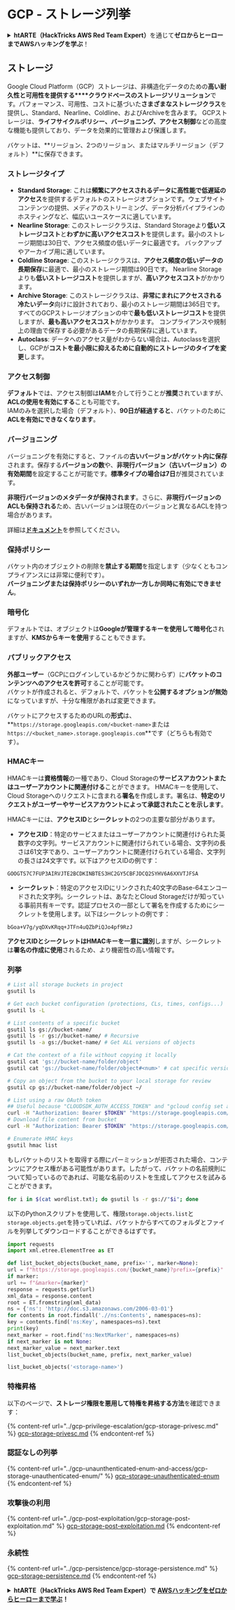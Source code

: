 # GCP - ストレージ列挙

<details>

<summary><strong>htARTE（HackTricks AWS Red Team Expert）</strong>を通じて<strong>ゼロからヒーローまでAWSハッキングを学ぶ</strong>！</summary>

HackTricksをサポートする他の方法：

- **HackTricksで企業を宣伝**したい場合や**HackTricksをPDFでダウンロード**したい場合は、[**SUBSCRIPTION PLANS**](https://github.com/sponsors/carlospolop)をチェックしてください！
- [**公式PEASS＆HackTricksスワッグ**](https://peass.creator-spring.com)を入手する
- [**The PEASS Family**](https://opensea.io/collection/the-peass-family)を発見し、独占的な[**NFTs**](https://opensea.io/collection/the-peass-family)のコレクションを見つける
- **💬 [Discordグループ](https://discord.gg/hRep4RUj7f)**に参加するか、[Telegramグループ](https://t.me/peass)に参加するか、**Twitter**で私をフォローする🐦 [**@carlospolopm**](https://twitter.com/carlospolopm)**。**
- **ハッキングトリックを共有するには、[HackTricks](https://github.com/carlospolop/hacktricks)と[HackTricks Cloud](https://github.com/carlospolop/hacktricks-cloud)のGitHubリポジトリにPRを提出してください。**

</details>

## ストレージ

Google Cloud Platform（GCP）ストレージは、非構造化データのための**高い耐久性と可用性を提供する****クラウドベースのストレージソリューション**です。パフォーマンス、可用性、コストに基づいた**さまざまなストレージクラス**を提供し、Standard、Nearline、Coldline、およびArchiveを含みます。 GCPストレージは、**ライフサイクルポリシー、バージョニング、アクセス制御**などの高度な機能も提供しており、データを効果的に管理および保護します。

バケットは、**リージョン、2つのリージョン、またはマルチリージョン（デフォルト）**に保存できます。

### ストレージタイプ

- **Standard Storage**: これは**頻繁にアクセスされるデータに高性能で低遅延のアクセス**を提供するデフォルトのストレージオプションです。ウェブサイトコンテンツの提供、メディアのストリーミング、データ分析パイプラインのホスティングなど、幅広いユースケースに適しています。
- **Nearline Storage**: このストレージクラスは、Standard Storageより**低いストレージコスト**と**わずかに高いアクセスコスト**を提供します。最小のストレージ期間は30日で、アクセス頻度の低いデータに最適です。 バックアップやアーカイブ用に適しています。
- **Coldline Storage**: このストレージクラスは、**アクセス頻度の低いデータの長期保存**に最適で、最小のストレージ期間は90日です。 Nearline Storageよりも**低いストレージコスト**を提供しますが、**高いアクセスコスト**がかかります。
- **Archive Storage**: このストレージクラスは、**非常にまれにアクセスされる冷たいデータ**向けに設計されており、最小のストレージ期間は365日です。 すべてのGCPストレージオプションの中で**最も低いストレージコスト**を提供しますが、**最も高いアクセスコスト**がかかります。 コンプライアンスや規制上の理由で保存する必要があるデータの長期保存に適しています。
- **Autoclass**: データへのアクセス量がわからない場合は、Autoclassを選択し、GCPが**コストを最小限に抑えるために自動的にストレージのタイプを変更**します。

### アクセス制御

**デフォルト**では、アクセス制御は**IAM**を介して行うことが**推奨**されていますが、**ACLの使用を有効にする**ことも可能です。\
IAMのみを選択した場合（デフォルト）、**90日が経過すると**、バケットのために**ACLを有効にできなくなります**。

### バージョニング

バージョニングを有効にすると、ファイルの**古いバージョンがバケット内に保存**されます。保存する**バージョンの数**や、**非現行バージョン（古いバージョン）の有効期間**を設定することが可能です。**標準タイプの場合は7日**が推奨されています。

**非現行バージョンのメタデータが保持されます**。さらに、**非現行バージョンのACLも保持される**ため、古いバージョンは現在のバージョンと異なるACLを持つ場合があります。

詳細は[**ドキュメント**](https://cloud.google.com/storage/docs/object-versioning)を参照してください。

### 保持ポリシー

バケット内のオブジェクトの削除を**禁止する期間**を指定します（少なくともコンプライアンスには非常に便利です）。\
**バージョニングまたは保持ポリシーのいずれか一方しか同時に有効にできません**。

### 暗号化

デフォルトでは、オブジェクトは**Googleが管理するキーを使用して暗号化**されますが、**KMSからキーを使用**することもできます。

### パブリックアクセス

**外部ユーザー**（GCPにログインしているかどうかに関わらず）に**バケットのコンテンツへのアクセスを許可**することが可能です。\
バケットが作成されると、デフォルトで、バケットを**公開するオプションが無効**になっていますが、十分な権限があれば変更できます。

バケットにアクセスするためのURLの**形式**は、**`https://storage.googleapis.com/<bucket-name>`または`https://<bucket_name>.storage.googleapis.com`**です（どちらも有効です）。

### HMACキー

HMACキーは**資格情報**の一種であり、Cloud Storageの**サービスアカウントまたはユーザーアカウントに関連付ける**ことができます。 HMACキーを使用して、Cloud Storageへのリクエストに含まれる**署名**を作成します。署名は、**特定のリクエストがユーザーやサービスアカウントによって承認されたことを示します**。

HMACキーには、**アクセスID**と**シークレット**の2つの主要な部分があります。

- **アクセスID**：特定のサービスまたはユーザーアカウントに関連付けられた英数字の文字列。サービスアカウントに関連付けられている場合、文字列の長さは61文字であり、ユーザーアカウントに関連付けられている場合、文字列の長さは24文字です。以下はアクセスIDの例です：

`GOOGTS7C7FUP3AIRVJTE2BCDKINBTES3HC2GY5CBFJDCQ2SYHV6A6XXVTJFSA`

- **シークレット**：特定のアクセスIDにリンクされた40文字のBase-64エンコードされた文字列。シークレットは、あなたとCloud Storageだけが知っている事前共有キーです。認証プロセスの一部として署名を作成するためにシークレットを使用します。以下はシークレットの例です：

`bGoa+V7g/yqDXvKRqq+JTFn4uQZbPiQJo4pf9RzJ`

**アクセスIDとシークレットはHMACキーを一意に識別**しますが、シークレットは**署名の作成に使用**されるため、より機密性の高い情報です。

### 列挙
```bash
# List all storage buckets in project
gsutil ls

# Get each bucket configuration (protections, CLs, times, configs...)
gsutil ls -L

# List contents of a specific bucket
gsutil ls gs://bucket-name/
gsutil ls -r gs://bucket-name/ # Recursive
gsutil ls -a gs://bucket-name/ # Get ALL versions of objects

# Cat the context of a file without copying it locally
gsutil cat 'gs://bucket-name/folder/object'
gsutil cat 'gs://bucket-name/folder/object#<num>' # cat specific version

# Copy an object from the bucket to your local storage for review
gsutil cp gs://bucket-name/folder/object ~/

# List using a raw OAuth token
## Useful because "CLOUDSDK_AUTH_ACCESS_TOKEN" and "gcloud config set auth/access_token_file" doesn't work with gsutil
curl -H "Authorization: Bearer $TOKEN" "https://storage.googleapis.com/storage/v1/b/<storage-name>/o"
# Download file content from bucket
curl -H "Authorization: Bearer $TOKEN" "https://storage.googleapis.com/storage/v1/b/supportstorage-58249/o/flag.txt?alt=media" --output -

# Enumerate HMAC keys
gsutil hmac list
```
もしバケットのリストを取得する際にパーミッションが拒否された場合、コンテンツにアクセス権がある可能性があります。したがって、バケットの名前規則について知っているのであれば、可能な名前のリストを生成してアクセスを試みることができます。
```bash
for i in $(cat wordlist.txt); do gsutil ls -r gs://"$i"; done
```
以下のPythonスクリプトを使用して、権限`storage.objects.list`と`storage.objects.get`を持っていれば、バケットからすべてのフォルダとファイルを列挙してダウンロードすることができるはずです。
```python
import requests
import xml.etree.ElementTree as ET

def list_bucket_objects(bucket_name, prefix='', marker=None):
url = f"https://storage.googleapis.com/{bucket_name}?prefix={prefix}"
if marker:
url += f"&marker={marker}"
response = requests.get(url)
xml_data = response.content
root = ET.fromstring(xml_data)
ns = {'ns': 'http://doc.s3.amazonaws.com/2006-03-01'}
for contents in root.findall('.//ns:Contents', namespaces=ns):
key = contents.find('ns:Key', namespaces=ns).text
print(key)
next_marker = root.find('ns:NextMarker', namespaces=ns)
if next_marker is not None:
next_marker_value = next_marker.text
list_bucket_objects(bucket_name, prefix, next_marker_value)

list_bucket_objects('<storage-name>')
```
### 特権昇格

以下のページで、**ストレージ権限を悪用して特権を昇格する方法**を確認できます：

{% content-ref url="../gcp-privilege-escalation/gcp-storage-privesc.md" %}
[gcp-storage-privesc.md](../gcp-privilege-escalation/gcp-storage-privesc.md)
{% endcontent-ref %}

### 認証なしの列挙

{% content-ref url="../gcp-unaunthenticated-enum-and-access/gcp-storage-unauthenticated-enum/" %}
[gcp-storage-unauthenticated-enum](../gcp-unaunthenticated-enum-and-access/gcp-storage-unauthenticated-enum/)
{% endcontent-ref %}

### 攻撃後の利用

{% content-ref url="../gcp-post-exploitation/gcp-storage-post-exploitation.md" %}
[gcp-storage-post-exploitation.md](../gcp-post-exploitation/gcp-storage-post-exploitation.md)
{% endcontent-ref %}

### 永続性

{% content-ref url="../gcp-persistence/gcp-storage-persistence.md" %}
[gcp-storage-persistence.md](../gcp-persistence/gcp-storage-persistence.md)
{% endcontent-ref %}

<details>

<summary><strong>htARTE（HackTricks AWS Red Team Expert）で</strong> <a href="https://training.hacktricks.xyz/courses/arte"><strong>AWSハッキングをゼロからヒーローまで学ぶ</strong></a><strong>！</strong></summary>

HackTricksをサポートする他の方法：

* **HackTricksで企業を宣伝したい**、または**HackTricksをPDFでダウンロードしたい**場合は、[**SUBSCRIPTION PLANS**](https://github.com/sponsors/carlospolop)をチェックしてください！
* [**公式PEASS＆HackTricksスウォッグ**](https://peass.creator-spring.com)を入手する
* [**The PEASS Family**](https://opensea.io/collection/the-peass-family)を発見し、独占的な[**NFTs**](https://opensea.io/collection/the-peass-family)のコレクションを見つける
* 💬 [**Discordグループ**](https://discord.gg/hRep4RUj7f)や[**telegramグループ**](https://t.me/peass)に**参加**したり、**Twitter** 🐦 [**@carlospolopm**](https://twitter.com/carlospolopm)で**フォロー**する
* **HackTricks**と[**HackTricks Cloud**](https://github.com/carlospolop/hacktricks-cloud)のgithubリポジトリにPRを提出して、あなたのハッキングテクニックを共有してください。

</details>
